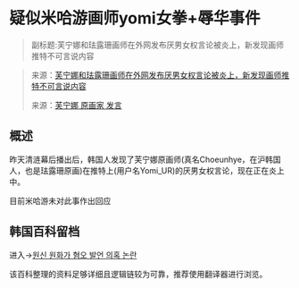 # 疑似米哈游画师yomi女拳+辱华事件
> 副标题:芙宁娜和珐露珊画师在外网发布厌男女权言论被炎上，新发现画师推特不可言说内容

> 来源：[芙宁娜和珐露珊画师在外网发布厌男女权言论被炎上，新发现画师推特不可言说内容](https://bbs.nga.cn/read.php?tid=38555327)
>
> 来源：[芙宁娜 原画家 发言](https://arca.live/b/genshin/92917272?p=4#comment)

## 概述
昨天清涟幕后播出后，韩国人发现了芙宁娜原画师(真名Choeunhye，在沪韩国人，也是珐露珊原画)在推特上(用户名Yomi_UR)的厌男女权言论，现在正在炎上中。

目前米哈游未对此事作出回应

## 韩国百科留档
进入->[원신 원화가 혐오 발언 의혹 논란 ](https://namu.wiki/w/%EC%9B%90%EC%8B%A0%20%EC%9B%90%ED%99%94%EA%B0%80%20%ED%98%90%EC%98%A4%20%EB%B0%9C%EC%96%B8%20%EC%9D%98%ED%98%B9%20%EB%85%BC%EB%9E%80?from=%EC%9B%90%EC%8B%A0%20%EC%9B%90%ED%99%94%EA%B0%80%20%EB%82%A8%EC%84%B1%ED%98%90%EC%98%A4%20%EB%85%BC%EB%9E%80)

该百科整理的资料足够详细且逻辑链较为可靠，推荐使用翻译器进行浏览。

